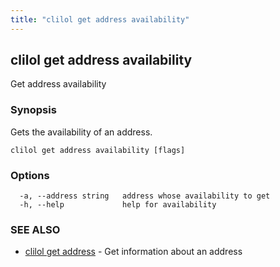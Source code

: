 ```yaml
---
title: "clilol get address availability"
---
```

## clilol get address availability

Get address availability

### Synopsis

Gets the availability of an address.

```
clilol get address availability [flags]
```

### Options

```
  -a, --address string   address whose availability to get
  -h, --help             help for availability
```

### SEE ALSO

* [clilol get address](clilol_get_address.md)	 - Get information about an address

